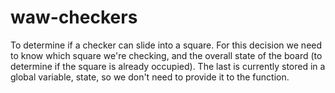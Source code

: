 # waw-checkers

To determine if a checker can slide into a square. 
For this decision we need to know which square we're checking, and the overall state of the board (to determine if the square is already occupied). 
The last is currently stored in a global variable, state, so we don't need to provide it to the function.
